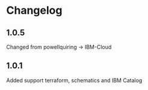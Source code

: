 # Changelog
## 1.0.5
Changed from powellquiring -> IBM-Cloud
## 1.0.1
Added support terraform, schematics and IBM Catalog